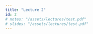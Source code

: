 ```yaml
---
title: "Lecture 2"
id: 2
# notes: "/assets/lectures/test.pdf"
# slides: "/assets/lectures/test.pdf"
---
```

